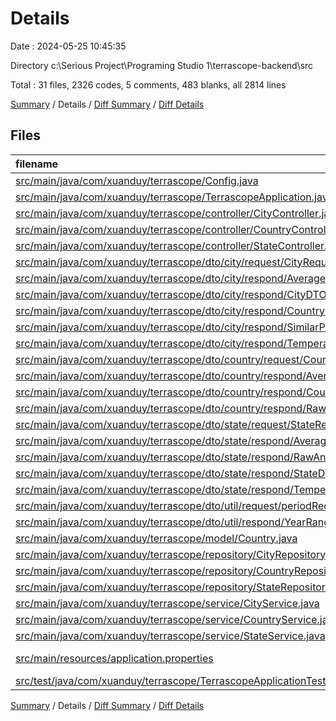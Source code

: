 # Details

Date : 2024-05-25 10:45:35

Directory c:\\Serious Project\\Programing Studio 1\\terrascope-backend\\src

Total : 31 files,  2326 codes, 5 comments, 483 blanks, all 2814 lines

[Summary](results.md) / Details / [Diff Summary](diff.md) / [Diff Details](diff-details.md)

## Files
| filename | language | code | comment | blank | total |
| :--- | :--- | ---: | ---: | ---: | ---: |
| [src/main/java/com/xuanduy/terrascope/Config.java](/src/main/java/com/xuanduy/terrascope/Config.java) | Java | 19 | 0 | 3 | 22 |
| [src/main/java/com/xuanduy/terrascope/TerrascopeApplication.java](/src/main/java/com/xuanduy/terrascope/TerrascopeApplication.java) | Java | 9 | 0 | 5 | 14 |
| [src/main/java/com/xuanduy/terrascope/controller/CityController.java](/src/main/java/com/xuanduy/terrascope/controller/CityController.java) | Java | 54 | 0 | 9 | 63 |
| [src/main/java/com/xuanduy/terrascope/controller/CountryController.java](/src/main/java/com/xuanduy/terrascope/controller/CountryController.java) | Java | 60 | 0 | 13 | 73 |
| [src/main/java/com/xuanduy/terrascope/controller/StateController.java](/src/main/java/com/xuanduy/terrascope/controller/StateController.java) | Java | 38 | 0 | 10 | 48 |
| [src/main/java/com/xuanduy/terrascope/dto/city/request/CityRequestDTO.java](/src/main/java/com/xuanduy/terrascope/dto/city/request/CityRequestDTO.java) | Java | 18 | 0 | 7 | 25 |
| [src/main/java/com/xuanduy/terrascope/dto/city/respond/AverageValueOfTemperatureCityRecordDTO.java](/src/main/java/com/xuanduy/terrascope/dto/city/respond/AverageValueOfTemperatureCityRecordDTO.java) | Java | 75 | 0 | 26 | 101 |
| [src/main/java/com/xuanduy/terrascope/dto/city/respond/CityDTO.java](/src/main/java/com/xuanduy/terrascope/dto/city/respond/CityDTO.java) | Java | 38 | 0 | 12 | 50 |
| [src/main/java/com/xuanduy/terrascope/dto/city/respond/CountryDataWithinPeriodDTO.java](/src/main/java/com/xuanduy/terrascope/dto/city/respond/CountryDataWithinPeriodDTO.java) | Java | 25 | 0 | 10 | 35 |
| [src/main/java/com/xuanduy/terrascope/dto/city/respond/SimilarPeriodCityRecordDTO.java](/src/main/java/com/xuanduy/terrascope/dto/city/respond/SimilarPeriodCityRecordDTO.java) | Java | 89 | 0 | 30 | 119 |
| [src/main/java/com/xuanduy/terrascope/dto/city/respond/TemperatureChangeCityRecordDTO.java](/src/main/java/com/xuanduy/terrascope/dto/city/respond/TemperatureChangeCityRecordDTO.java) | Java | 121 | 0 | 38 | 159 |
| [src/main/java/com/xuanduy/terrascope/dto/country/request/CountryRequestDTO.java](/src/main/java/com/xuanduy/terrascope/dto/country/request/CountryRequestDTO.java) | Java | 24 | 0 | 8 | 32 |
| [src/main/java/com/xuanduy/terrascope/dto/country/respond/AverageValueOfTemperatureCountryRecordDTO.java](/src/main/java/com/xuanduy/terrascope/dto/country/respond/AverageValueOfTemperatureCountryRecordDTO.java) | Java | 59 | 0 | 19 | 78 |
| [src/main/java/com/xuanduy/terrascope/dto/country/respond/CountryRecordDTO.java](/src/main/java/com/xuanduy/terrascope/dto/country/respond/CountryRecordDTO.java) | Java | 45 | 0 | 14 | 59 |
| [src/main/java/com/xuanduy/terrascope/dto/country/respond/RawAndPercentageChangeCountryRecordDTO.java](/src/main/java/com/xuanduy/terrascope/dto/country/respond/RawAndPercentageChangeCountryRecordDTO.java) | Java | 105 | 0 | 32 | 137 |
| [src/main/java/com/xuanduy/terrascope/dto/state/request/StateRequestDTO.java](/src/main/java/com/xuanduy/terrascope/dto/state/request/StateRequestDTO.java) | Java | 24 | 0 | 8 | 32 |
| [src/main/java/com/xuanduy/terrascope/dto/state/respond/AverageValueOfTemperatureStateRecordDTO.java](/src/main/java/com/xuanduy/terrascope/dto/state/respond/AverageValueOfTemperatureStateRecordDTO.java) | Java | 59 | 0 | 19 | 78 |
| [src/main/java/com/xuanduy/terrascope/dto/state/respond/RawAndPercentageChangeStateRecordDTO.java](/src/main/java/com/xuanduy/terrascope/dto/state/respond/RawAndPercentageChangeStateRecordDTO.java) | Java | 68 | 0 | 20 | 88 |
| [src/main/java/com/xuanduy/terrascope/dto/state/respond/StateDTO.java](/src/main/java/com/xuanduy/terrascope/dto/state/respond/StateDTO.java) | Java | 24 | 0 | 8 | 32 |
| [src/main/java/com/xuanduy/terrascope/dto/state/respond/TemperatureChangeStateRecordDTO.java](/src/main/java/com/xuanduy/terrascope/dto/state/respond/TemperatureChangeStateRecordDTO.java) | Java | 107 | 0 | 34 | 141 |
| [src/main/java/com/xuanduy/terrascope/dto/util/request/periodRequestDTO.java](/src/main/java/com/xuanduy/terrascope/dto/util/request/periodRequestDTO.java) | Java | 17 | 0 | 6 | 23 |
| [src/main/java/com/xuanduy/terrascope/dto/util/respond/YearRangeDTO.java](/src/main/java/com/xuanduy/terrascope/dto/util/respond/YearRangeDTO.java) | Java | 17 | 0 | 6 | 23 |
| [src/main/java/com/xuanduy/terrascope/model/Country.java](/src/main/java/com/xuanduy/terrascope/model/Country.java) | Java | 24 | 1 | 7 | 32 |
| [src/main/java/com/xuanduy/terrascope/repository/CityRepository.java](/src/main/java/com/xuanduy/terrascope/repository/CityRepository.java) | Java | 418 | 0 | 32 | 450 |
| [src/main/java/com/xuanduy/terrascope/repository/CountryRepository.java](/src/main/java/com/xuanduy/terrascope/repository/CountryRepository.java) | Java | 342 | 2 | 43 | 387 |
| [src/main/java/com/xuanduy/terrascope/repository/StateRepository.java](/src/main/java/com/xuanduy/terrascope/repository/StateRepository.java) | Java | 295 | 0 | 20 | 315 |
| [src/main/java/com/xuanduy/terrascope/service/CityService.java](/src/main/java/com/xuanduy/terrascope/service/CityService.java) | Java | 38 | 0 | 11 | 49 |
| [src/main/java/com/xuanduy/terrascope/service/CountryService.java](/src/main/java/com/xuanduy/terrascope/service/CountryService.java) | Java | 62 | 1 | 17 | 80 |
| [src/main/java/com/xuanduy/terrascope/service/StateService.java](/src/main/java/com/xuanduy/terrascope/service/StateService.java) | Java | 41 | 1 | 10 | 52 |
| [src/main/resources/application.properties](/src/main/resources/application.properties) | Java Properties | 2 | 0 | 1 | 3 |
| [src/test/java/com/xuanduy/terrascope/TerrascopeApplicationTests.java](/src/test/java/com/xuanduy/terrascope/TerrascopeApplicationTests.java) | Java | 9 | 0 | 5 | 14 |

[Summary](results.md) / Details / [Diff Summary](diff.md) / [Diff Details](diff-details.md)